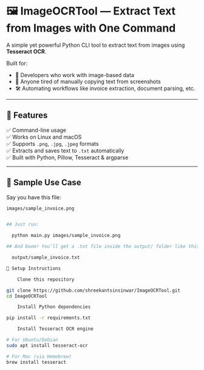 # 🖼️ ImageOCRTool — Extract Text from Images with One Command

A simple yet powerful Python CLI tool to extract text from images using **Tesseract OCR**.

Built for:
- 🧠 Developers who work with image-based data  
- 📂 Anyone tired of manually copying text from screenshots  
- 🛠️ Automating workflows like invoice extraction, document parsing, etc.

---

## 🚀 Features

✅ Command-line usage  
✅ Works on Linux and macOS  
✅ Supports `.png`, `.jpg`, `.jpeg` formats  
✅ Extracts and saves text to `.txt` automatically  
✅ Built with Python, Pillow, Tesseract & argparse  

---

## 📸 Sample Use Case

Say you have this file:

```bash
images/sample_invoice.png


## Just run:

  python main.py images/sample_invoice.png

## And boom! You’ll get a .txt file inside the output/ folder like this:

  output/sample_invoice.txt

🔧 Setup Instructions

    Clone this repository

git clone https://github.com/shreekantsinsinwar/ImageOCRTool.git
cd ImageOCRTool

    Install Python dependencies

pip install -r requirements.txt

    Install Tesseract OCR engine

# For Ubuntu/Debian
sudo apt install tesseract-ocr

# For Mac (via Homebrew)
brew install tesseract